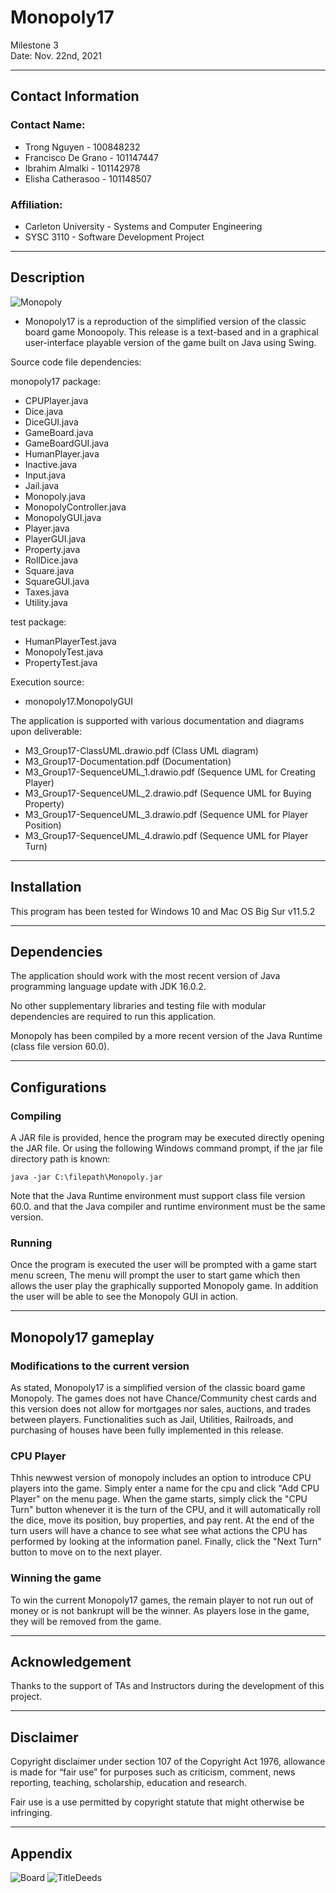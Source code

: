 # Monopoly17
Milestone 3 <br>
Date: Nov. 22nd, 2021

------------------------------------------------------------------------
## Contact Information

### Contact Name:		
* Trong Nguyen - 100848232
* Francisco De Grano - 101147447
* Ibrahim Almalki - 101142978
* Elisha Catherasoo - 101148507

### Affiliation: 		
- Carleton University - Systems and Computer Engineering
- SYSC 3110 - Software Development Project

------------------------------------------------------------------------
## Description

![Monopoly](https://user-images.githubusercontent.com/55768917/142789708-f3411433-8c5e-487d-9292-2fc26081c0db.gif)

- Monopoly17 is a reproduction of the simplified version of the classic 
board game Monoopoly. This release is a text-based and in a graphical 
user-interface playable version of the game built on Java using Swing.

Source code file dependencies:

monopoly17 package:
* CPUPlayer.java
* Dice.java
* DiceGUI.java
* GameBoard.java
* GameBoardGUI.java
* HumanPlayer.java
* Inactive.java
* Input.java
* Jail.java
* Monopoly.java
* MonopolyController.java
* MonopolyGUI.java
* Player.java
* PlayerGUI.java
* Property.java
* RollDice.java
* Square.java
* SquareGUI.java
* Taxes.java
* Utility.java

test package:
* HumanPlayerTest.java
* MonopolyTest.java
* PropertyTest.java

Execution source:
* monopoly17.MonopolyGUI

The application is supported with various documentation and diagrams 
upon deliverable:

* M3_Group17-ClassUML.drawio.pdf (Class UML diagram)
* M3_Group17-Documentation.pdf	(Documentation)
* M3_Group17-SequenceUML_1.drawio.pdf (Sequence UML for Creating Player)
* M3_Group17-SequenceUML_2.drawio.pdf (Sequence UML for Buying Property)
* M3_Group17-SequenceUML_3.drawio.pdf (Sequence UML for Player Position)
* M3_Group17-SequenceUML_4.drawio.pdf (Sequence UML for Player Turn)

------------------------------------------------------------------------
## Installation

This program has been tested for Windows 10 and Mac OS Big Sur v11.5.2

------------------------------------------------------------------------
## Dependencies 

The application should work with the most recent version of Java 
programming language update with JDK 16.0.2. 

No other supplementary libraries and testing file with modular 
dependencies are required to run this application.

Monopoly has been compiled by a more recent version of the Java 
Runtime (class file version 60.0).

------------------------------------------------------------------------
## Configurations 

### Compiling

A JAR file is provided, hence the program may be executed directly 
opening the JAR file. Or using the following Windows command prompt, if 
the jar file directory path is known:

	java -jar C:\filepath\Monopoly.jar

Note that the Java Runtime environment must support class file version 
60.0. and that the Java compiler and runtime environment must be the 
same version.

### Running

Once the program is executed the user will be prompted with a game 
start menu screen, The menu will prompt the user to start game which 
then allows the user play the graphically supported Monopoly game. In 
addition the user will be able to see the Monopoly GUI in action. 

------------------------------------------------------------------------
## Monopoly17 gameplay

### Modifications to the current version

As stated, Monopoly17 is a simplified version of the classic board game 
Monopoly. The games does not have Chance/Community chest cards and this 
version does not allow for mortgages nor sales, auctions, and trades 
between players. Functionalities such as Jail, Utilities, Railroads, 
and purchasing of houses have been fully implemented in this release. 

### CPU Player

Thhis newwest version of monopoly includes an option to introduce CPU 
players into the game. Simply enter a name for the cpu and click "Add CPU 
Player" on the menu page. When the game starts, simply click the "CPU Turn"
button whenever it is the turn of the CPU, and it will automatically roll
the dice, move its position, buy properties, and pay rent. At the end of 
the turn users will have a chance to see what see what actions the CPU has 
performed by looking at the information panel. Finally, click the "Next 
Turn" button to move on to the next player. 

### Winning the game

To win the current Monopoly17 games, the remain player to not run out 
of money or is not bankrupt will be the winner. As players lose in the 
game, they will be removed from the game.

------------------------------------------------------------------------
## Acknowledgement

Thanks to the support of TAs and Instructors during the development of 
this project.

------------------------------------------------------------------------
## Disclaimer

Copyright disclaimer under section 107 of the Copyright Act 1976, 
allowance is made for “fair use” for purposes such as criticism, 
comment, news reporting, teaching, scholarship, education and research.

Fair use is a use permitted by copyright statute that might otherwise 
be infringing.

------------------------------------------------------------------------
## Appendix

![Board](https://user-images.githubusercontent.com/55768917/138033882-eb6323ed-ee3b-46a7-926f-5bbc4fec40ac.jpg)
![TitleDeeds](https://user-images.githubusercontent.com/55768917/138033890-277cdef8-7b8f-49a2-bb09-c44c7a9459c4.jpg)
